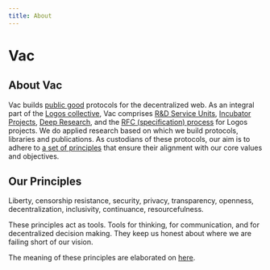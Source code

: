 ```yaml
---
title: About
---
```


# Vac

## About Vac

Vac builds [public good](https://en.wikipedia.org/wiki/Public_good) protocols for the decentralized web.
As an integral part of the [Logos collective](https://logos.co/),
Vac comprises [R&D Service Units](/vsus), [Incubator Projects](/vips), [Deep Research](/research), and the [RFC (specification) process](/rfcprocess) for Logos projects.
We do applied research based on which we build protocols, libraries and publications. 
As custodians of these protocols, our aim is to adhere to [a set of principles](/principles) that ensure their alignment with our core values and objectives.

## Our Principles

Liberty, censorship resistance, security, privacy, transparency, openness, decentralization, inclusivity, continuance, resourcefulness.

These principles act as tools. Tools for thinking, for communication, and for decentralized decision making. They keep us honest about where we are failing short of our vision.

The meaning of these principles are elaborated on [here](/principles).

